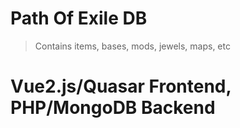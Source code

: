 # Path Of Exile DB

> Contains items, bases, mods, jewels, maps, etc

# Vue2.js/Quasar Frontend, PHP/MongoDB Backend
